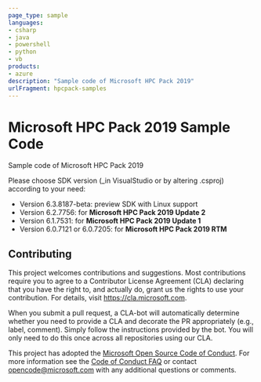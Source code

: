 ```yaml
---
page_type: sample
languages:
- csharp
- java
- powershell
- python
- vb
products:
- azure
description: "Sample code of Microsoft HPC Pack 2019"
urlFragment: hpcpack-samples
---
```


# Microsoft HPC Pack 2019 Sample Code
Sample code of Microsoft HPC Pack 2019

Please choose SDK version (_in VisualStudio or by altering .csproj) according to your need:
- Version 6.3.8187-beta: preview SDK with Linux support
- Version 6.2.7756: for __Microsoft HPC Pack 2019 Update 2__
- Version 6.1.7531: for __Microsoft HPC Pack 2019 Update 1__
- Version 6.0.7121 or 6.0.7205: for __Microsoft HPC Pack 2019 RTM__

## Contributing
This project welcomes contributions and suggestions. Most contributions require you to
agree to a Contributor License Agreement (CLA) declaring that you have the right to,
and actually do, grant us the rights to use your contribution. For details, visit
https://cla.microsoft.com.

When you submit a pull request, a CLA-bot will automatically determine whether you need
to provide a CLA and decorate the PR appropriately (e.g., label, comment). Simply follow the
instructions provided by the bot. You will only need to do this once across all repositories using our CLA.

This project has adopted the [Microsoft Open Source Code of Conduct](https://opensource.microsoft.com/codeofconduct/).
For more information see the [Code of Conduct FAQ](https://opensource.microsoft.com/codeofconduct/faq/)
or contact [opencode@microsoft.com](mailto:opencode@microsoft.com) with any additional questions or comments.
